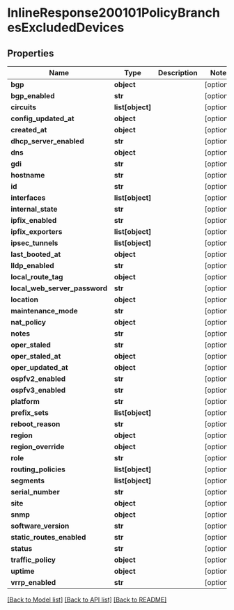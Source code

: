 # InlineResponse200101PolicyBranchesExcludedDevices

## Properties
Name | Type | Description | Notes
------------ | ------------- | ------------- | -------------
**bgp** | **object** |  | [optional] 
**bgp_enabled** | **str** |  | [optional] 
**circuits** | **list[object]** |  | [optional] 
**config_updated_at** | **object** |  | [optional] 
**created_at** | **object** |  | [optional] 
**dhcp_server_enabled** | **str** |  | [optional] 
**dns** | **object** |  | [optional] 
**gdi** | **str** |  | [optional] 
**hostname** | **str** |  | [optional] 
**id** | **str** |  | [optional] 
**interfaces** | **list[object]** |  | [optional] 
**internal_state** | **str** |  | [optional] 
**ipfix_enabled** | **str** |  | [optional] 
**ipfix_exporters** | **list[object]** |  | [optional] 
**ipsec_tunnels** | **list[object]** |  | [optional] 
**last_booted_at** | **object** |  | [optional] 
**lldp_enabled** | **str** |  | [optional] 
**local_route_tag** | **object** |  | [optional] 
**local_web_server_password** | **str** |  | [optional] 
**location** | **object** |  | [optional] 
**maintenance_mode** | **str** |  | [optional] 
**nat_policy** | **object** |  | [optional] 
**notes** | **str** |  | [optional] 
**oper_staled** | **str** |  | [optional] 
**oper_staled_at** | **object** |  | [optional] 
**oper_updated_at** | **object** |  | [optional] 
**ospfv2_enabled** | **str** |  | [optional] 
**ospfv3_enabled** | **str** |  | [optional] 
**platform** | **str** |  | [optional] 
**prefix_sets** | **list[object]** |  | [optional] 
**reboot_reason** | **str** |  | [optional] 
**region** | **object** |  | [optional] 
**region_override** | **object** |  | [optional] 
**role** | **str** |  | [optional] 
**routing_policies** | **list[object]** |  | [optional] 
**segments** | **list[object]** |  | [optional] 
**serial_number** | **str** |  | [optional] 
**site** | **object** |  | [optional] 
**snmp** | **object** |  | [optional] 
**software_version** | **str** |  | [optional] 
**static_routes_enabled** | **str** |  | [optional] 
**status** | **str** |  | [optional] 
**traffic_policy** | **object** |  | [optional] 
**uptime** | **object** |  | [optional] 
**vrrp_enabled** | **str** |  | [optional] 

[[Back to Model list]](../README.md#documentation-for-models) [[Back to API list]](../README.md#documentation-for-api-endpoints) [[Back to README]](../README.md)

